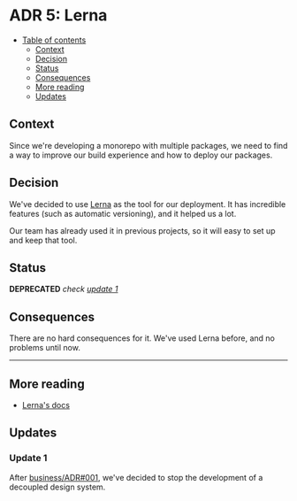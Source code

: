 # ADR 5: Lerna

* [Table of contents](#)
  * [Context](#context)
  * [Decision](#decision)
  * [Status](#status)
  * [Consequences](#consequences)
  * [More reading](#more-reading)
  * [Updates](#updates)

## Context

Since we're developing a monorepo with multiple packages, we need to find a way to improve our build experience and how to deploy our packages.

## Decision

We've decided to use [Lerna](https://lerna.js.org/) as the tool for our deployment. It has incredible features (such as automatic versioning), and it helped us a lot.

Our team has already used it in previous projects, so it will easy to set up and keep that tool.

## Status

**DEPRECATED** _check [update 1](#update-1)_

## Consequences

There are no hard consequences for it. We've used Lerna before, and no problems until now.

---

## More reading

* [Lerna's docs](https://lerna.js.org/)

## Updates

### Update 1

After [business/ADR#001](https://github.com/budproj/architecture-decision-log/blob/main/records/business/001-reducing-initial-technical-complexity.md), we've decided to stop the development of a decoupled design system.
